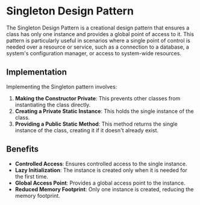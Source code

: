# Singleton Design Pattern

The Singleton Design Pattern is a creational design pattern that ensures a class has only one instance and provides a global point of access to it. This pattern is particularly useful in scenarios where a single point of control is needed over a resource or service, such as a connection to a database, a system's configuration manager, or access to system-wide resources.

## Implementation

Implementing the Singleton pattern involves:

1. **Making the Constructor Private**: This prevents other classes from instantiating the class directly.
2. **Creating a Private Static Instance**: This holds the single instance of the class.
3. **Providing a Public Static Method**: This method returns the single instance of the class, creating it if it doesn't already exist.

## Benefits

- **Controlled Access**: Ensures controlled access to the single instance.
- **Lazy Initialization**: The instance is created only when it is needed for the first time.
- **Global Access Point**: Provides a global access point to the instance.
- **Reduced Memory Footprint**: Only one instance is created, reducing the memory footprint.
